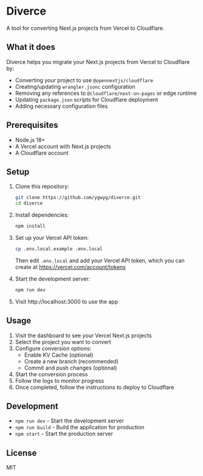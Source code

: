 # Diverce

A tool for converting Next.js projects from Vercel to Cloudflare.

## What it does

Diverce helps you migrate your Next.js projects from Vercel to Cloudflare by:

- Converting your project to use `@opennextjs/cloudflare`
- Creating/updating `wrangler.jsonc` configuration
- Removing any references to `@cloudflare/next-on-pages` or edge runtime
- Updating `package.json` scripts for Cloudflare deployment
- Adding necessary configuration files

## Prerequisites

- Node.js 18+
- A Vercel account with Next.js projects
- A Cloudflare account

## Setup

1. Clone this repository:
   ```bash
   git clone https://github.com/ygwyg/diverce.git
   cd diverce
   ```

2. Install dependencies:
   ```bash
   npm install
   ```

3. Set up your Vercel API token:
   ```bash
   cp .env.local.example .env.local
   ```
   Then edit `.env.local` and add your Vercel API token, which you can create at https://vercel.com/account/tokens

4. Start the development server:
   ```bash
   npm run dev
   ```

5. Visit http://localhost:3000 to use the app

## Usage

1. Visit the dashboard to see your Vercel Next.js projects
2. Select the project you want to convert
3. Configure conversion options:
   - Enable KV Cache (optional)
   - Create a new branch (recommended)
   - Commit and push changes (optional)
4. Start the conversion process
5. Follow the logs to monitor progress
6. Once completed, follow the instructions to deploy to Cloudflare

## Development

- `npm run dev` - Start the development server
- `npm run build` - Build the application for production
- `npm start` - Start the production server

## License

MIT 